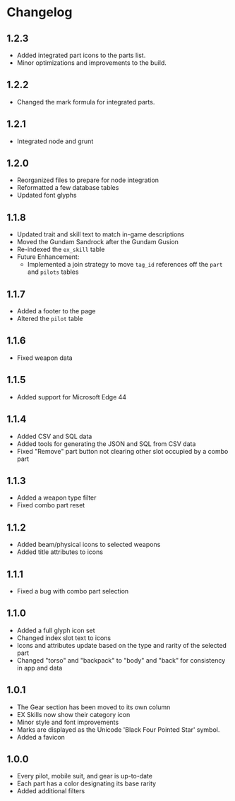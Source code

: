 # Changelog

## 1.2.3

- Added integrated part icons to the parts list.
- Minor optimizations and improvements to the build.

## 1.2.2

- Changed the mark formula for integrated parts.

## 1.2.1

- Integrated node and grunt

## 1.2.0

- Reorganized files to prepare for node integration
- Reformatted a few database tables
- Updated font glyphs

## 1.1.8

- Updated trait and skill text to match in-game descriptions
- Moved the Gundam Sandrock after the Gundam Gusion
- Re-indexed the `ex_skill` table
- Future Enhancement:
  - Implemented a join strategy to move `tag_id` references off the `part` and `pilots` tables

## 1.1.7

- Added a footer to the page
- Altered the `pilot` table

## 1.1.6

- Fixed weapon data

## 1.1.5

- Added support for Microsoft Edge 44

## 1.1.4

- Added CSV and SQL data
- Added tools for generating the JSON and SQL from CSV data
- Fixed "Remove" part button not clearing other slot occupied by a combo part

## 1.1.3

- Added a weapon type filter
- Fixed combo part reset

## 1.1.2

- Added beam/physical icons to selected weapons
- Added title attributes to icons

## 1.1.1

- Fixed a bug with combo part selection

## 1.1.0

- Added a full glyph icon set
- Changed index slot text to icons
- Icons and attributes update based on the type and rarity of the selected part
- Changed "torso" and "backpack" to "body" and "back" for consistency in app and data

## 1.0.1

- The Gear section has been moved to its own column
- EX Skills now show their category icon
- Minor style and font improvements 
- Marks are displayed as the Unicode 'Black Four Pointed Star' symbol.
- Added a favicon

## 1.0.0

- Every pilot, mobile suit, and gear is up-to-date
- Each part has a color designating its base rarity
- Added additional filters